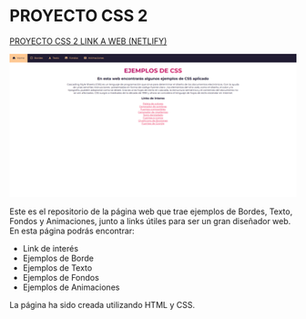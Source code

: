 # PROYECTO CSS 2

[PROYECTO CSS 2 LINK A WEB (NETLIFY)](https://css-example-project.netlify.app/)

![Captura de pantalla del proyecto de CSS](https://github.com/nisvagodev/css-examples-project/blob/main/assets/img/captura-de-pantalla.PNG?raw=true)

Este es el repositorio de la página web que trae ejemplos de Bordes, Texto, Fondos y Animaciones, junto a links útiles para ser un gran diseñador web.
En esta página podrás encontrar:

- Link de interés
- Ejemplos de Borde
- Ejemplos de Texto
- Ejemplos de Fondos
- Ejemplos de Animaciones

La página ha sido creada utilizando HTML y CSS.
